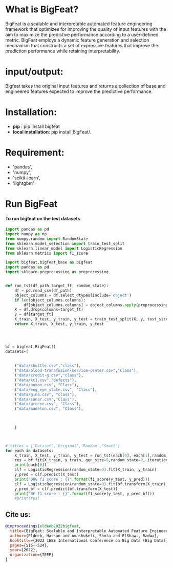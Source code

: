 # What is BigFeat?
BigFeat is a scalable and interpretable automated feature engineering framework that optimizes for improving the quality of input features with the aim to maximize the predictive performance according to a user-defined metric.
BigFeat employs a dynamic feature generation and selection mechanism that constructs a set of expressive features that improve the prediction performance while retaining interpretability.


# input/output:
Bigfeat takes the original input features and returns a collection of base and engineered features expected to improve the predictive performance.

# Installation:
  - **pip** : pip install bigfeat 
  - **local installation**: pip install BigFeat/.

# Requirement:
  - 'pandas',
  - 'numpy',
  - 'scikit-learn',
  - 'lightgbm'
  
# Run BigFeat

#### To run bigfeat on the test datasets

```python
import pandas as pd
import numpy as np
from numpy.random import RandomState
from sklearn.model_selection import train_test_split
from sklearn.linear_model import LogisticRegression
from sklearn.metrics import f1_score

import bigfeat.bigfeat_base as bigfeat
import pandas as pd
import sklearn.preprocessing as preprocessing


def run_tst(df_path,target_ft, random_state):
    df = pd.read_csv(df_path)
    object_columns = df.select_dtypes(include='object')
    if len(object_columns.columns):
        df[object_columns.columns] = object_columns.apply(preprocessing.LabelEncoder().fit_transform)
    X = df.drop(columns=target_ft)
    y = df[target_ft]
    X_train, X_test, y_train, y_test = train_test_split(X, y, test_size=0.2, random_state=random_state)
    return X_train, X_test, y_train, y_test




bf = bigfeat.BigFeat()
datasets=[
        
        
    ("data/shuttle.csv","class"),
    ("data/blood-transfusion-service-center.csv","Class"),
    ("data/credit-g.csv","class"),
    ("data/kc1.csv","defects"),
    ("data/nomao.csv", "Class"),
    ("data/eeg_eye_state.csv", "Class"),
    ("data/gina.csv", "class"),
    ("data/sonar.csv","Class"),
    ("data/arcene.csv", "Class"),
    ("data/madelon.csv", "Class"),
  
    

    ]



# titles = ['Dataset','Original','Random','Smart']
for each in datasets:
    X_train, X_test, y_train, y_test = run_tst(each[0], each[1],random_state=0)
    res = bf.fit(X_train, y_train, gen_size=5,random_state=0, iterations=5,estimator='avg',feat_imps = True, split_feats = None, check_corr= False, selection = 'fAnova', combine_res = True)
    print(each[0])
    clf = LogisticRegression(random_state=0).fit(X_train, y_train)
    y_pred = clf.predict(X_test)
    print("ORG f1 score : {}".format(f1_score(y_test, y_pred)))
    clf = LogisticRegression(random_state=0).fit(bf.transform(X_train), y_train)
    y_pred_bf = clf.predict(bf.transform(X_test))
    print("BF f1 score : {}".format(f1_score(y_test, y_pred_bf)))
    #print(res)

```

  
  
  ## Cite us:
  
  ```bib
  @inproceedings{eldeeb2022bigfeat,
    title={BigFeat: Scalable and Interpretable Automated Feature Engineering Framework},
    author={Eldeeb, Hassan and Amashukeli, Shota and ElShawi, Radwa},
    booktitle={2022 IEEE International Conference on Big Data (Big Data)},
    pages={515--524},
    year={2022},
    organization={IEEE}
}
  ```
